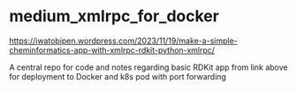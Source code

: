 # medium_xmlrpc_for_docker
https://iwatobipen.wordpress.com/2023/11/19/make-a-simple-cheminformatics-app-with-xmlrpc-rdkit-python-xmlrpc/

A central repo for code and notes regarding basic RDKit app from link above for deployment to Docker and k8s pod with port forwarding
